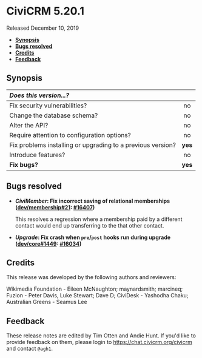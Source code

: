 # CiviCRM 5.20.1

Released December 10, 2019

- **[Synopsis](#synopsis)**
- **[Bugs resolved](#bugs)**
- **[Credits](#credits)**
- **[Feedback](#feedback)**

## <a name="synopsis"></a>Synopsis

| *Does this version...?*                                         |         |
|:--------------------------------------------------------------- |:-------:|
| Fix security vulnerabilities?                                   |   no    |
| Change the database schema?                                     |   no    |
| Alter the API?                                                  |   no    |
| Require attention to configuration options?                     |   no    |
| Fix problems installing or upgrading to a previous version?     | **yes** |
| Introduce features?                                             |   no    |
| **Fix bugs?**                                                   | **yes** |

## <a name="bugs"></a>Bugs resolved

* **_CiviMember_: Fix incorrect saving of relational memberships ([dev/membership#21](https://lab.civicrm.org/dev/membership/issues/21): [#16407](https://github.com/civicrm/civicrm-core/pull/16047))**

  This resolves a regression where a membership paid by a different contact
  would end up transferring to the that other contact.

* **_Upgrade_: Fix crash when `pre`/`post` hooks run during upgrade ([dev/core#1449](https://lab.civicrm.org/dev/core/issues/1449): [#16034](https://github.com/civicrm/civicrm-core/pull/16034))**

## <a name="credits"></a>Credits

This release was developed by the following authors and reviewers:

Wikimedia Foundation - Eileen McNaughton; maynardsmith; marcineq; Fuzion -
Peter Davis, Luke Stewart; Dave D; CiviDesk - Yashodha Chaku; Australian
Greens - Seamus Lee

## <a name="feedback"></a>Feedback

These release notes are edited by Tim Otten and Andie Hunt.  If you'd like to
provide feedback on them, please login to https://chat.civicrm.org/civicrm and
contact `@agh1`.
